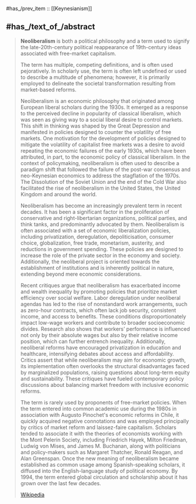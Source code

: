 
#has_/prev_item :: [[Keynesianism]] 

## #has_/text_of_/abstract 

> **Neoliberalism** is both a political philosophy and a term used to signify the 
> late-20th-century political reappearance of 19th-century ideas 
> associated with free-market capitalism. 
> 
> The term has multiple, competing definitions, and is often used pejoratively. 
> In scholarly use, the term is often left undefined or used to describe a multitude of phenomena; 
> however, it is primarily employed to delineate the societal transformation 
> resulting from market-based reforms.
>
> Neoliberalism is an economic philosophy that originated among European liberal scholars during the 1930s. It emerged as a response to the perceived decline in popularity of classical liberalism, which was seen as giving way to a social liberal desire to control markets. This shift in thinking was shaped by the Great Depression and manifested in policies designed to counter the volatility of free markets. One motivation for the development of policies designed to mitigate the volatility of capitalist free markets was a desire to avoid repeating the economic failures of the early 1930s, which have been attributed, in part, to the economic policy of classical liberalism. In the context of policymaking, neoliberalism is often used to describe a paradigm shift that followed the failure of the post-war consensus and neo-Keynesian economics to address the stagflation of the 1970s. The Dissolution of the Soviet Union and the end of the Cold War also facilitated the rise of neoliberalism in the United States, the United Kingdom and around the world.
>
> Neoliberalism has become an increasingly prevalent term in recent decades. It has been a significant factor in the proliferation of conservative and right-libertarian organizations, political parties, and think tanks, and predominantly advocated by them. Neoliberalism is often associated with a set of economic liberalization policies, including privatization, deregulation, depoliticisation, consumer choice, globalization, free trade, monetarism, austerity, and reductions in government spending. These policies are designed to increase the role of the private sector in the economy and society. Additionally, the neoliberal project is oriented towards the establishment of institutions and is inherently political in nature, extending beyond mere economic considerations.
>
> Recent critiques argue that neoliberalism has exacerbated income and wealth inequality by promoting policies that prioritize market efficiency over social welfare. Labor deregulation under neoliberal agendas has led to the rise of nonstandard work arrangements, such as zero-hour contracts, which often lack job security, consistent income, and access to benefits. These conditions disproportionately impact low-wage workers and contribute to broader socioeconomic divides. Research also shows that workers’ performance is influenced not only by their absolute wages but also by their relative income position, which can further entrench inequality. Additionally, neoliberal reforms have encouraged privatization in education and healthcare, intensifying debates about access and affordability. Critics assert that while neoliberalism may aim for economic growth, its implementation often overlooks the structural disadvantages faced by marginalized populations, raising questions about long-term equity and sustainability. These critiques have fueled contemporary policy discussions about balancing market freedom with inclusive economic reforms.
>
> The term is rarely used by proponents of free-market policies. When the term entered into common academic use during the 1980s in association with Augusto Pinochet's economic reforms in Chile, it quickly acquired negative connotations and was employed principally by critics of market reform and laissez-faire capitalism. Scholars tended to associate it with the theories of economists working with the Mont Pelerin Society, including Friedrich Hayek, Milton Friedman, Ludwig von Mises, and James M. Buchanan, along with politicians and policy-makers such as Margaret Thatcher, Ronald Reagan, and Alan Greenspan. Once the new meaning of neoliberalism became established as common usage among Spanish-speaking scholars, it diffused into the English-language study of political economy. By 1994, the term entered global circulation and scholarship about it has grown over the last few decades.
>
> [Wikipedia](https://en.wikipedia.org/wiki/Neoliberalism) 





